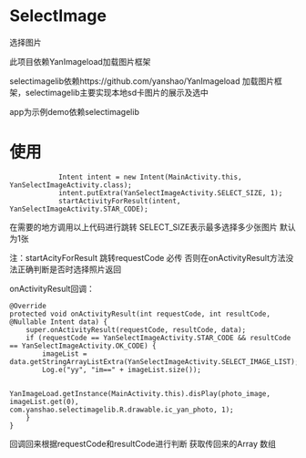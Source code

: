 # SelectImage
选择图片

此项目依赖YanImageload加载图片框架 

selectimagelib依赖https://github.com/yanshao/YanImageload 加载图片框架，selectimagelib主要实现本地sd卡图片的展示及选中

app为示例demo依赖selectimagelib

# 使用
                Intent intent = new Intent(MainActivity.this, YanSelectImageActivity.class);
                intent.putExtra(YanSelectImageActivity.SELECT_SIZE, 1);
                startActivityForResult(intent, YanSelectImageActivity.STAR_CODE);
                
  在需要的地方调用以上代码进行跳转   SELECT_SIZE表示最多选择多少张图片  默认为1张   
  
  注：startAcityForResult 跳转requestCode 必传 否则在onActivityResult方法没法正确判断是否时选择照片返回
  
  onActivityResult回调：
  
    @Override
    protected void onActivityResult(int requestCode, int resultCode, @Nullable Intent data) {
        super.onActivityResult(requestCode, resultCode, data);
        if (requestCode == YanSelectImageActivity.STAR_CODE && resultCode == YanSelectImageActivity.OK_CODE) {
            imageList = data.getStringArrayListExtra(YanSelectImageActivity.SELECT_IMAGE_LIST);
            Log.e("yy", "im==" + imageList.size());

            YanImageLoad.getInstance(MainActivity.this).disPlay(photo_image, imageList.get(0),         com.yanshao.selectimagelib.R.drawable.ic_yan_photo, 1);
        }
    }

回调回来根据requestCode和resultCode进行判断  获取传回来的Array<String> 数组
